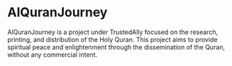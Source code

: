 # AlQuranJourney
AlQuranJourney is a project under TrustedAlly focused on the research, printing, and distribution of the Holy Quran. This project aims to provide spiritual peace and enlightenment through the dissemination of the Quran, without any commercial intent.
